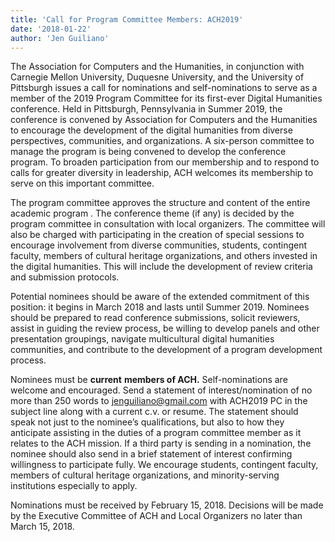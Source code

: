 ```yaml
---
title: 'Call for Program Committee Members: ACH2019'
date: '2018-01-22'
author: 'Jen Guiliano'
---
```

The Association for Computers and the Humanities, in conjunction with Carnegie Mellon University, Duquesne University, and the University of Pittsburgh issues a call for nominations and self-nominations to serve as a member of the 2019 Program Committee for its first-ever Digital Humanities conference. Held in Pittsburgh, Pennsylvania in Summer 2019, the conference is convened by Association for Computers and the Humanities to encourage the development of the digital humanities from diverse perspectives, communities, and organizations. A six-person committee to manage the program is being convened to develop the conference program. To broaden participation from our membership and to respond to calls for greater diversity in leadership, ACH welcomes its membership to serve on this important committee.

The program committee approves the structure and content of the entire academic program . The conference theme (if any) is decided by the program committee in consultation with local organizers. The committee will also be charged with participating in the creation of special sessions to encourage involvement from diverse communities, students, contingent faculty, members of cultural heritage organizations, and others invested in the digital humanities. This will include the development of review criteria and submission protocols.

Potential nominees should be aware of the extended commitment of this position: it begins in March 2018 and lasts until Summer 2019. Nominees should be prepared to read conference submissions, solicit reviewers, assist in guiding the review process, be willing to develop panels and other presentation groupings, navigate multicultural digital humanities communities, and contribute to the development of a program development process.

Nominees must be **current** **members of ACH.** Self-nominations are welcome and encouraged. Send a statement of interest/nomination of no more than 250 words to [jenguiliano@gmail.com](jenguiliano@gmail.com) with ACH2019 PC in the subject line along with a current c.v. or resume. The statement should speak not just to the nominee’s qualifications, but also to how they anticipate assisting in the duties of a program committee member as it relates to the ACH mission. If a third party is sending in a nomination, the nominee should also send in a brief statement of interest confirming willingness to participate fully. We encourage students, contingent faculty, members of cultural heritage organizations, and minority-serving institutions especially to apply.

Nominations must be received by February 15, 2018. Decisions will be made by the Executive Committee of ACH and Local Organizers no later than March 15, 2018.